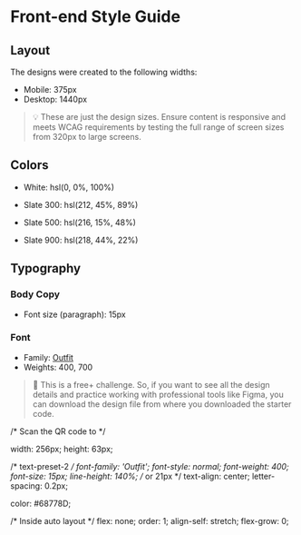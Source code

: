 # Front-end Style Guide

## Layout

The designs were created to the following widths:

- Mobile: 375px
- Desktop: 1440px

> 💡 These are just the design sizes. Ensure content is responsive and meets WCAG requirements by testing the full range of screen sizes from 320px to large screens.

## Colors

- White: hsl(0, 0%, 100%)

- Slate 300: hsl(212, 45%, 89%)
- Slate 500: hsl(216, 15%, 48%)
- Slate 900: hsl(218, 44%, 22%)

## Typography

### Body Copy

- Font size (paragraph): 15px

### Font

- Family: [Outfit](https://fonts.google.com/specimen/Outfit)
- Weights: 400, 700

> 💎 This is a free+ challenge. So, if you want to see all the design details and practice working with professional tools like Figma, you can download the design file from where you downloaded the starter code.


/* Scan the QR code to */

width: 256px;
height: 63px;

/* text-preset-2 */
font-family: 'Outfit';
font-style: normal;
font-weight: 400;
font-size: 15px;
line-height: 140%;
/* or 21px */
text-align: center;
letter-spacing: 0.2px;

color: #68778D;


/* Inside auto layout */
flex: none;
order: 1;
align-self: stretch;
flex-grow: 0;
